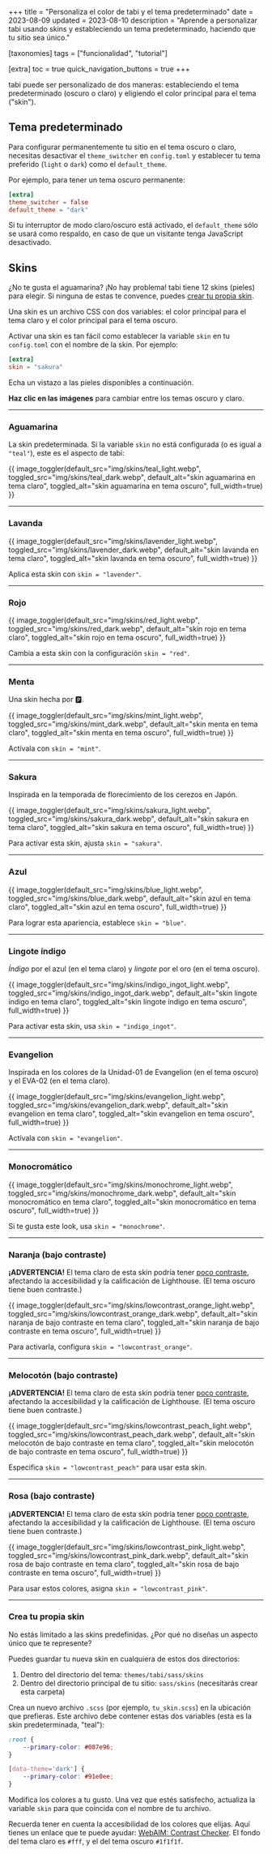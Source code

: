 +++
title = "Personaliza el color de tabi y el tema predeterminado"
date = 2023-08-09
updated = 2023-08-10
description = "Aprende a personalizar tabi usando skins y estableciendo un tema predeterminado, haciendo que tu sitio sea único."

[taxonomies]
tags = ["funcionalidad", "tutorial"]

[extra]
toc = true
quick_navigation_buttons = true
+++

tabi puede ser personalizado de dos maneras: estableciendo el tema predeterminado (oscuro o claro) y eligiendo el color principal para el tema ("skin").

## Tema predeterminado

Para configurar permanentemente tu sitio en el tema oscuro o claro, necesitas desactivar el `theme_switcher` en `config.toml` y establecer tu tema preferido (`light` o `dark`) como el `default_theme`.

Por ejemplo, para tener un tema oscuro permanente:

```toml
[extra]
theme_switcher = false
default_theme = "dark"
```

Si tu interruptor de modo claro/oscuro está activado, el `default_theme` sólo se usará como respaldo, en caso de que un visitante tenga JavaScript desactivado.

## Skins

¿No te gusta el aguamarina? ¡No hay problema! tabi tiene 12 skins (pieles) para elegir. Si ninguna de estas te convence, puedes [crear tu propia skin](#crea-tu-propia-skin).

Una skin es un archivo CSS con dos variables: el color principal para el tema claro y el color principal para el tema oscuro.

Activar una skin es tan fácil como establecer la variable `skin` en tu `config.toml` con el nombre de la skin. Por ejemplo:

```toml
[extra]
skin = "sakura"
```

Echa un vistazo a las pieles disponibles a continuación.

**Haz clic en las imágenes** para cambiar entre los temas oscuro y claro.

<hr>

### Aguamarina

La skin predeterminada. Si la variable `skin` no está configurada (o es igual a `"teal"`), este es el aspecto de tabi:

{{ image_toggler(default_src="img/skins/teal_light.webp", toggled_src="img/skins/teal_dark.webp", default_alt="skin aguamarina en tema claro", toggled_alt="skin aguamarina en tema oscuro", full_width=true) }}

<hr>

### Lavanda

{{ image_toggler(default_src="img/skins/lavender_light.webp", toggled_src="img/skins/lavender_dark.webp", default_alt="skin lavanda en tema claro", toggled_alt="skin lavanda en tema oscuro", full_width=true) }}

Aplica esta skin con `skin = "lavender"`.

<hr>

### Rojo

{{ image_toggler(default_src="img/skins/red_light.webp", toggled_src="img/skins/red_dark.webp", default_alt="skin rojo en tema claro", toggled_alt="skin rojo en tema oscuro", full_width=true) }}

Cambia a esta skin con la configuración `skin = "red"`.

<hr>

### Menta

Una skin hecha por 🅿️.

{{ image_toggler(default_src="img/skins/mint_light.webp", toggled_src="img/skins/mint_dark.webp", default_alt="skin menta en tema claro", toggled_alt="skin menta en tema oscuro", full_width=true) }}

Actívala con `skin = "mint"`.

<hr>

### Sakura

Inspirada en la temporada de florecimiento de los cerezos en Japón.

{{ image_toggler(default_src="img/skins/sakura_light.webp", toggled_src="img/skins/sakura_dark.webp", default_alt="skin sakura en tema claro", toggled_alt="skin sakura en tema oscuro", full_width=true) }}

Para activar esta skin, ajusta `skin = "sakura"`.

<hr>

### Azul

{{ image_toggler(default_src="img/skins/blue_light.webp", toggled_src="img/skins/blue_dark.webp", default_alt="skin azul en tema claro", toggled_alt="skin azul en tema oscuro", full_width=true) }}

Para lograr esta apariencia, establece `skin = "blue"`.

<hr>

### Lingote índigo

*Índigo* por el azul (en el tema claro) y *lingote* por el oro (en el tema oscuro).

{{ image_toggler(default_src="img/skins/indigo_ingot_light.webp", toggled_src="img/skins/indigo_ingot_dark.webp", default_alt="skin lingote índigo en tema claro", toggled_alt="skin lingote índigo en tema oscuro", full_width=true) }}

Para activar esta skin, usa `skin = "indigo_ingot"`.

<hr>

### Evangelion

Inspirada en los colores de la Unidad-01 de Evangelion (en el tema oscuro) y el EVA-02 (en el tema claro).

{{ image_toggler(default_src="img/skins/evangelion_light.webp", toggled_src="img/skins/evangelion_dark.webp", default_alt="skin evangelion en tema claro", toggled_alt="skin evangelion en tema oscuro", full_width=true) }}

Actívala con `skin = "evangelion"`.

<hr>

### Monocromático

{{ image_toggler(default_src="img/skins/monochrome_light.webp", toggled_src="img/skins/monochrome_dark.webp", default_alt="skin monocromático en tema claro", toggled_alt="skin monocromático en tema oscuro", full_width=true) }}

Si te gusta este look, usa `skin = "monochrome"`.

<hr>

### Naranja (bajo contraste)

**¡ADVERTENCIA!** El tema claro de esta skin podría tener [poco contraste](https://www.w3.org/WAI/WCAG21/Understanding/contrast-minimum.html), afectando la accesibilidad y la calificación de Lighthouse. (El tema oscuro tiene buen contraste.)

{{ image_toggler(default_src="img/skins/lowcontrast_orange_light.webp", toggled_src="img/skins/lowcontrast_orange_dark.webp", default_alt="skin naranja de bajo contraste en tema claro", toggled_alt="skin naranja de bajo contraste en tema oscuro", full_width=true) }}

Para activarla, configura `skin = "lowcontrast_orange"`.

<hr>

### Melocotón (bajo contraste)

**¡ADVERTENCIA!** El tema claro de esta skin podría tener [poco contraste](https://www.w3.org/WAI/WCAG21/Understanding/contrast-minimum.html), afectando la accesibilidad y la calificación de Lighthouse. (El tema oscuro tiene buen contraste.)

{{ image_toggler(default_src="img/skins/lowcontrast_peach_light.webp", toggled_src="img/skins/lowcontrast_peach_dark.webp", default_alt="skin melocotón de bajo contraste en tema claro", toggled_alt="skin melocotón de bajo contraste en tema oscuro", full_width=true) }}

Especifica `skin = "lowcontrast_peach"` para usar esta skin.

<hr>

### Rosa (bajo contraste)

**¡ADVERTENCIA!** El tema claro de esta skin podría tener [poco contraste](https://www.w3.org/WAI/WCAG21/Understanding/contrast-minimum.html), afectando la accesibilidad y la calificación de Lighthouse. (El tema oscuro tiene buen contraste.)

{{ image_toggler(default_src="img/skins/lowcontrast_pink_light.webp", toggled_src="img/skins/lowcontrast_pink_dark.webp", default_alt="skin rosa de bajo contraste en tema claro", toggled_alt="skin rosa de bajo contraste en tema oscuro", full_width=true) }}

Para usar estos colores, asigna `skin = "lowcontrast_pink"`.

<hr>

### Crea tu propia skin

No estás limitado a las skins predefinidas. ¿Por qué no diseñas un aspecto único que te represente?

Puedes guardar tu nueva skin en cualquiera de estos dos directorios:
1. Dentro del directorio del tema: `themes/tabi/sass/skins`
2. Dentro del directorio principal de tu sitio: `sass/skins` (necesitarás crear esta carpeta)

Crea un nuevo archivo `.scss` (por ejemplo, `tu_skin.scss`) en la ubicación que prefieras. Este archivo debe contener estas dos variables (esta es la skin predeterminada, "teal"):

```scss
:root {
    --primary-color: #087e96;
}

[data-theme='dark'] {
    --primary-color: #91e0ee;
}
```

Modifica los colores a tu gusto. Una vez que estés satisfecho, actualiza la variable `skin` para que coincida con el nombre de tu archivo.

Recuerda tener en cuenta la accesibilidad de los colores que elijas. Aquí tienes un enlace que te puede ayudar: [WebAIM: Contrast Checker](https://webaim.org/resources/contrastchecker/). El fondo del tema claro es `#fff`, y el del tema oscuro `#1f1f1f`.
